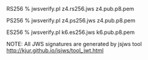 
RS256
  % jwsverify.pl z4.rs256.jws z4.pub.p8.pem

PS256
  % jwsverify.pl z4.ps256.jws z4.pub.p8.pem

ES256
  % jwsverify.pl k6.es256.jws k6.pub.p8.pem

NOTE: All JWS signatures are generated by jsjws tool
      http://kjur.github.io/jsjws/tool_jwt.html


